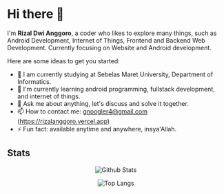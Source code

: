 # Hi there 👋

I'm **Rizal Dwi Anggoro**, a coder who likes to explore many things, such as Android Development, Internet of Things, Frontend and Backend Web Development. Currently focusing on Website and Android development.

Here are some ideas to get you started:

- 🔭 I am currently studying at Sebelas Maret University, Department of Informatics.
- 🌱 I'm currently learning android programming, fullstack development, and internet of things.
- 💬 Ask me about anything, let's discuss and solve it together.
- 📫 How to contact me: gnoogler4@gmail.com (https://rizalanggoro.vercel.app)
- ⚡ Fun fact: available anytime and anywhere, insya'Allah.

## Stats

<div style="text-align: center">

![Github Stats](https://github-readme-stats.vercel.app/api?username=rizalanggoro&theme=onedark&show_icons=true)

![Top Langs](https://github-readme-stats.vercel.app/api/top-langs/?username=rizalanggoro&theme=onedark&layout=compact&langs_count=8&card_width=445)

</div>


